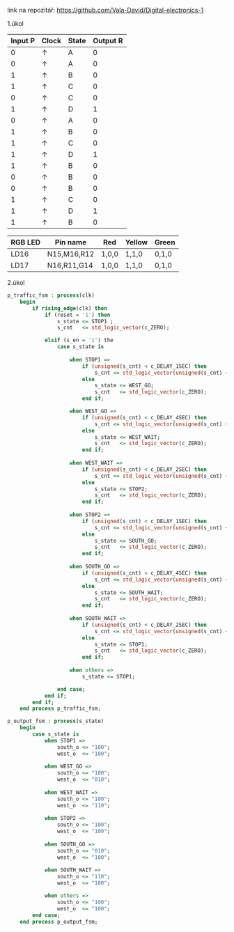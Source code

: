 link na repozitář: https://github.com/Vala-David/Digital-electronics-1

1.úkol

|Input P|Clock|State|Output R|
|-------|-----|-----|--------|
|0      |↑    |A    |0       |
|0      |↑    |A    |0       |
|1      |↑    |B    |0       | 
|1      |↑    |C    |0       |
|0      |↑    |C    |0       | 
|1      |↑    |D    |1       | 
|0      |↑    |A    |0       | 
|1      |↑    |B    |0       |
|1      |↑    |C    |0       | 
|1      |↑    |D    |1       | 
|1      |↑    |B    |0       | 
|0      |↑    |B    |0       | 
|0      |↑    |B    |0       | 
|1      |↑    |C    |0       | 
|1      |↑    |D    |1       | 
|1      |↑    |B    |0       | 

|RGB LED|Pin name   |Red  |Yellow|Green|
|-------|--------   |-----|------|-----|
|LD16   |N15,M16,R12|1,0,0|1,1,0 |0,1,0|
|LD17   |N16,R11,G14|1,0,0|1,1,0 |0,1,0|

2.úkol
```vhdl
p_traffic_fsm : process(clk)
    begin
        if rising_edge(clk) then
            if (reset = '1') then      
                s_state <= STOP1 ;      
                s_cnt   <= std_logic_vector(c_ZERO);     

            elsif (s_en = '1') the
                case s_state is
                
                    when STOP1 =>
                        if (unsigned(s_cnt) < c_DELAY_1SEC) then
                            s_cnt <= std_logic_vector(unsigned(s_cnt) + 1);
                        else
                            s_state <= WEST_GO;
                            s_cnt   <= std_logic_vector(c_ZERO);
                        end if;

                    when WEST_GO =>
                        if (unsigned(s_cnt) < c_DELAY_4SEC) then
                            s_cnt <= std_logic_vector(unsigned(s_cnt) + 1);
                        else
                            s_state <= WEST_WAIT;
                            s_cnt   <= std_logic_vector(c_ZERO);
                        end if;
                        
                    when WEST_WAIT =>
                        if (unsigned(s_cnt) < c_DELAY_2SEC) then
                            s_cnt <= std_logic_vector(unsigned(s_cnt) + 1);
                        else
                            s_state <= STOP2;
                            s_cnt   <= std_logic_vector(c_ZERO);
                        end if;
                        
                    when STOP2 =>
                        if (unsigned(s_cnt) < c_DELAY_1SEC) then
                            s_cnt <= std_logic_vector(unsigned(s_cnt) + 1);
                        else
                            s_state <= SOUTH_GO;
                            s_cnt   <= std_logic_vector(c_ZERO);
                        end if;
                        
                    when SOUTH_GO =>
                        if (unsigned(s_cnt) < c_DELAY_4SEC) then
                            s_cnt <= std_logic_vector(unsigned(s_cnt) + 1);
                        else
                            s_state <= SOUTH_WAIT;
                            s_cnt   <= std_logic_vector(c_ZERO);
                        end if;
                        
                    when SOUTH_WAIT =>
                        if (unsigned(s_cnt) < c_DELAY_2SEC) then
                            s_cnt <= std_logic_vector(unsigned(s_cnt) + 1);
                        else
                            s_state <= STOP1;
                            s_cnt   <= std_logic_vector(c_ZERO);
                        end if;
                    
                    when others =>
                        s_state <= STOP1;

                end case;
            end if; 
        end if; 
    end process p_traffic_fsm;
```
```vhdl
p_output_fsm : process(s_state)
    begin
        case s_state is
            when STOP1 =>
                south_o <= "100";   
                west_o  <= "100";   
                
            when WEST_GO =>
                south_o <= "100";  
                west_o  <= "010";   
                
            when WEST_WAIT =>
                south_o <= "100";   
                west_o  <= "110";   
            
            when STOP2 =>
                south_o <= "100";  
                west_o  <= "100";  
                
            when SOUTH_GO =>
                south_o <= "010";  
                west_o  <= "100";   
                
            when SOUTH_WAIT =>
                south_o <= "110";  
                west_o  <= "100";                   

            when others =>
                south_o <= "100";  
                west_o  <= "100";  
        end case;
    end process p_output_fsm;
```
